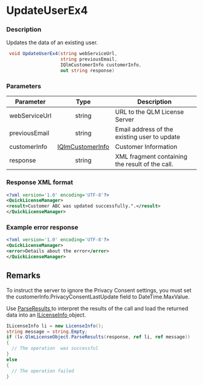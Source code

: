 # UpdateUserEx4

### Description

Updates the data of an existing user.

```c#
 void UpdateUserEx4(string webServiceUrl, 
                    string previousEmail, 
                    IQlmCustomerInfo customerInfo, 
                    out string response)
```

### Parameters

| Parameter     |                                   Type                                  | Description                                     |
| ------------- | :---------------------------------------------------------------------: | ----------------------------------------------- |
| webServiceUrl |                                  string                                 | URL to the QLM License Server                   |
| previousEmail |                                  string                                 | Email address of the existing user to update    |
| customerInfo  | [IQlmCustomerInfo](https://soraco.readme.io/reference/iqlmcustomerinfo) | Customer Information                            |
| response      |                                  string                                 | XML fragment containing the result of the call. |

### Response XML format

```xml
<?xml version='1.0' encoding='UTF-8'?>
<QuickLicenseManager>
<result>Customer ABC was updated successfully.".</result>
</QuickLicenseManager>
```

### Example error response

```xml
<?xml version='1.0' encoding='UTF-8'?>
<QuickLicenseManager>
<error>Details about the error</error>
</QuickLicenseManager>
```

## Remarks

To instruct the server to ignore the Privacy Consent settings, you must set the customerInfo.PrivacyConsentLastUpdate field to DateTime.MaxValue.

Use [ParseResults ](https://soraco.readme.io/reference/parseresults)to interpret the results of the call and load the returned data into an [ILicenseInfo ](https://soraco.readme.io/reference/ilicenseinfo)object.

```c#
ILicenseInfo li = new LicenseInfo();
string message = string.Empty;
if (lv.QlmLicenseObject.ParseResults(response, ref li, ref message))
{
  // The operation  was successful	
}
else
{
  // The operation failed
}
```
